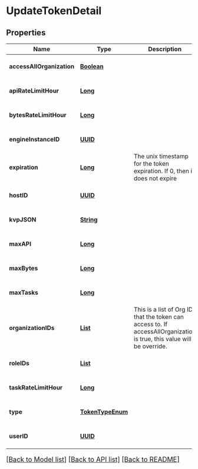 # UpdateTokenDetail
## Properties

Name | Type | Description | Notes
------------ | ------------- | ------------- | -------------
**accessAllOrganization** | [**Boolean**](boolean.md) |  | [optional] [default to null]
**apiRateLimitHour** | [**Long**](long.md) |  | [optional] [default to null]
**bytesRateLimitHour** | [**Long**](long.md) |  | [optional] [default to null]
**engineInstanceID** | [**UUID**](UUID.md) |  | [optional] [default to null]
**expiration** | [**Long**](long.md) | The unix timestamp for the token expiration. If 0, then it does not expire | [optional] [default to null]
**hostID** | [**UUID**](UUID.md) |  | [optional] [default to null]
**kvpJSON** | [**String**](string.md) |  | [optional] [default to null]
**maxAPI** | [**Long**](long.md) |  | [optional] [default to null]
**maxBytes** | [**Long**](long.md) |  | [optional] [default to null]
**maxTasks** | [**Long**](long.md) |  | [optional] [default to null]
**organizationIDs** | [**List**](UUID.md) | This is a list of Org ID that the token can access to. If accessAllOrganization is true, this value will be override. | [optional] [default to null]
**roleIDs** | [**List**](UUID.md) |  | [optional] [default to null]
**taskRateLimitHour** | [**Long**](long.md) |  | [optional] [default to null]
**type** | [**TokenTypeEnum**](TokenTypeEnum.md) |  | [optional] [default to null]
**userID** | [**UUID**](UUID.md) |  | [optional] [default to null]

[[Back to Model list]](../README.md#documentation-for-models) [[Back to API list]](../README.md#documentation-for-api-endpoints) [[Back to README]](../README.md)

<style>
     p, ul, ol, li { font-size: 18px !important;}
</style>

